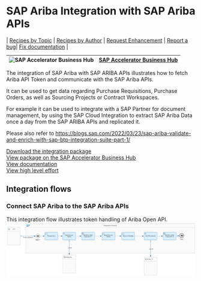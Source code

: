 # SAP Ariba Integration with SAP Ariba APIs 

\| [Recipes by Topic](../../readme.md ) \| [Recipes by Author](../../author.md ) \| [Request Enhancement](https://github.com/SAP-samples/cloud-integration-flow/issues/new?assignees=&labels=Recipe%20Fix,enhancement&template=recipe-request.md&title=Improve%20SAP%20Ariba%20Integration%20with%20SAP%20Ariba%20APIs) \| [Report a bug](https://github.com/SAP-samples/cloud-integration-flow/issues/new?assignees=&labels=Recipe%20Fix,bug&template=bug_report.md&title=Issue%20with%20SAP%20Ariba%20Integration%20with%20SAP%20Ariba%20APIs)\| [Fix documentation](https://github.com/SAP-samples/cloud-integration-flow/issues/new?assignees=&labels=Recipe%20Fix,documentation&template=bug_report.md&title=Docu%20fix%20SAP%20Ariba%20Integration%20with%20SAP%20Ariba%20APIs) \| 

 ![SAP Accelerator Business Hub](https://github.com/SAPAPIBusinessHub.png?size=50 ) | [SAP Accelerator Business Hub](https://api.sap.com/allcommunity) | 
 ----|----| 
<p>The integration of SAP Ariba with SAP ARIBA APIs illustrates how to fetch Ariba API Token and communicate with the SAP Ariba APIs.</p> 
<p>It can be used to get data regarding Purchase Requisitions, Purchase Orders, as well as Sourcing Projects or Contract Workspaces.</p> 
<p>For example it can be used to integrate with a SAP Partner for document management, by using the SAP Cloud Integration to extract SAP Ariba Data once a day from the SAP ARIBA APIs and replicated it.</p> 
<p>Please also refer to <a href="https://blogs.sap.com/2022/03/23/sap-ariba-validate-and-enrich-with-sap-btp-integration-suite-part-1/" rel="nofollow">https://blogs.sap.com/2022/03/23/sap-ariba-validate-and-enrich-with-sap-btp-integration-suite-part-1/</a></p>

[Download the integration package](SAPAribaIntegrationwithSAPAribaAPIs.zip)\
[View package on the SAP Accelerator Business Hub](https://api.sap.com/package/SAPAribaIntegrationwithSAPAribaAPIs)\
[View documentation](Documentation_saparibaintegrationwithsaparibaapis.pdf)\
[View high level effort](effort.md)
## Integration flows
### Connect SAP Ariba to the SAP Ariba APIs 
This integration flow illustrates token handling of Ariba Open API. \
 ![input-image](Connect_SAP_Ariba_to_the_SAP_Ariba_APIs.png)